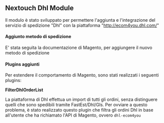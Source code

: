 ## Nextouch Dhl Module

Il modulo è stato sviluppato per permettere l'aggiunta
e l'integrazione del servizio di spedizione "Dhl" con la
piattaforma "http://ecom4you.dhl.com/"

#### Aggiunto metodo di spedizione
E' stata seguita la documentazione di Magento, per aggiungere
il nuovo metodo di spedizione

#### Plugins aggiunti
Per estendere il comportamento di Magento, sono stati
realizzati i seguenti plugins:

**FilterDhlOrderList**

La piattaforma di Dhl effettua un import di tutti gli ordini,
senza distinguere quelli che sono spedibili tramite FastEst/Dhl/Gls.
Per ovviare a questo problema, è stato realizzato questo plugin che filtra
gli ordini Dhl in base all'utente che ha richiamato l'API di Magento, ovvero `dhl-ecom4you`
